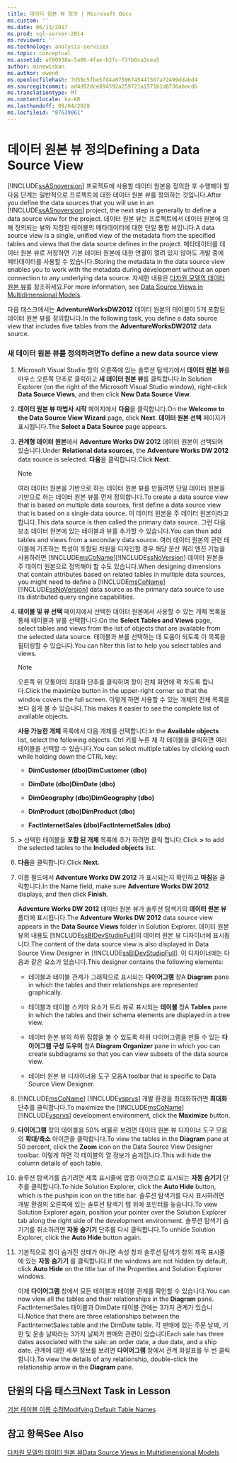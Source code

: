 ```yaml
---
title: 데이터 원본 뷰 정의 | Microsoft Docs
ms.custom: ''
ms.date: 06/13/2017
ms.prod: sql-server-2014
ms.reviewer: ''
ms.technology: analysis-services
ms.topic: conceptual
ms.assetid: af00938a-5a06-4fae-b2fc-f3fb0ca3cea5
author: minewiskan
ms.author: owend
ms.openlocfilehash: 7d59c5fbe5fd4a07596745447567a72499ddabd4
ms.sourcegitcommit: ad4d92dce894592a259721a1571b1d8736abacdb
ms.translationtype: MT
ms.contentlocale: ko-KR
ms.lasthandoff: 08/04/2020
ms.locfileid: "87639061"
---
```

# <a name="defining-a-data-source-view"></a><span data-ttu-id="13a1e-102">데이터 원본 뷰 정의</span><span class="sxs-lookup"><span data-stu-id="13a1e-102">Defining a Data Source View</span></span>
  <span data-ttu-id="13a1e-103">[!INCLUDE[ssASnoversion](../includes/ssasnoversion-md.md)] 프로젝트에 사용할 데이터 원본을 정의한 후 수행해야 할 다음 단계는 일반적으로 프로젝트에 대한 데이터 원본 뷰를 정의하는 것입니다.</span><span class="sxs-lookup"><span data-stu-id="13a1e-103">After you define the data sources that you will use in an [!INCLUDE[ssASnoversion](../includes/ssasnoversion-md.md)] project, the next step is generally to define a data source view for the project.</span></span> <span data-ttu-id="13a1e-104">데이터 원본 뷰는 프로젝트에서 데이터 원본에 의해 정의되는 뷰와 지정된 테이블의 메타데이터에 대한 단일 통합 뷰입니다.</span><span class="sxs-lookup"><span data-stu-id="13a1e-104">A data source view is a single, unified view of the metadata from the specified tables and views that the data source defines in the project.</span></span> <span data-ttu-id="13a1e-105">메타데이터를 데이터 원본 뷰로 저장하면 기본 데이터 원본에 대한 연결이 열려 있지 않아도 개발 중에 메타데이터를 사용할 수 있습니다.</span><span class="sxs-lookup"><span data-stu-id="13a1e-105">Storing the metadata in the data source view enables you to work with the metadata during development without an open connection to any underlying data source.</span></span> <span data-ttu-id="13a1e-106">자세한 내용은 [다차원 모델의 데이터 원본 뷰](multidimensional-models/data-source-views-in-multidimensional-models.md)를 참조하세요.</span><span class="sxs-lookup"><span data-stu-id="13a1e-106">For more information, see [Data Source Views in Multidimensional Models](multidimensional-models/data-source-views-in-multidimensional-models.md).</span></span>  
  
 <span data-ttu-id="13a1e-107">다음 태스크에서는 **AdventureWorksDW2012** 데이터 원본의 테이블이 5개 포함된 데이터 원본 뷰를 정의합니다.</span><span class="sxs-lookup"><span data-stu-id="13a1e-107">In the following task, you define a data source view that includes five tables from the **AdventureWorksDW2012** data source.</span></span>  
  
### <a name="to-define-a-new-data-source-view"></a><span data-ttu-id="13a1e-108">새 데이터 원본 뷰를 정의하려면</span><span class="sxs-lookup"><span data-stu-id="13a1e-108">To define a new data source view</span></span>  
  
1.  <span data-ttu-id="13a1e-109">Microsoft Visual Studio 창의 오른쪽에 있는 솔루션 탐색기에서 **데이터 원본 뷰**를 마우스 오른쪽 단추로 클릭하고 **새 데이터 원본 뷰**를 클릭합니다.</span><span class="sxs-lookup"><span data-stu-id="13a1e-109">In Solution Explorer (on the right of the Microsoft Visual Studio window), right-click **Data Source Views**, and then click **New Data Source View**.</span></span>  
  
2.  <span data-ttu-id="13a1e-110">**데이터 원본 뷰 마법사 시작** 페이지에서 **다음**을 클릭합니다.</span><span class="sxs-lookup"><span data-stu-id="13a1e-110">On the **Welcome to the Data Source View Wizard** page, click **Next**.</span></span> <span data-ttu-id="13a1e-111">**데이터 원본 선택** 페이지가 표시됩니다.</span><span class="sxs-lookup"><span data-stu-id="13a1e-111">The **Select a Data Source** page appears.</span></span>  
  
3.  <span data-ttu-id="13a1e-112">**관계형 데이터 원본**에서 **Adventure Works DW 2012** 데이터 원본이 선택되어 있습니다.</span><span class="sxs-lookup"><span data-stu-id="13a1e-112">Under **Relational data sources**, the **Adventure Works DW 2012** data source is selected.</span></span> <span data-ttu-id="13a1e-113">**다음**을 클릭합니다.</span><span class="sxs-lookup"><span data-stu-id="13a1e-113">Click **Next**.</span></span>  
  
    > [!NOTE]  
    >  <span data-ttu-id="13a1e-114">여러 데이터 원본을 기반으로 하는 데이터 원본 뷰를 만들려면 단일 데이터 원본을 기반으로 하는 데이터 원본 뷰를 먼저 정의합니다.</span><span class="sxs-lookup"><span data-stu-id="13a1e-114">To create a data source view that is based on multiple data sources, first define a data source view that is based on a single data source.</span></span> <span data-ttu-id="13a1e-115">이 데이터 원본을 주 데이터 원본이라고 합니다.</span><span class="sxs-lookup"><span data-stu-id="13a1e-115">This data source is then called the primary data source.</span></span> <span data-ttu-id="13a1e-116">그런 다음 보조 데이터 원본에 있는 테이블과 뷰를 추가할 수 있습니다.</span><span class="sxs-lookup"><span data-stu-id="13a1e-116">You can then add tables and views from a secondary data source.</span></span> <span data-ttu-id="13a1e-117">여러 데이터 원본의 관련 테이블에 기초하는 특성이 포함된 차원을 디자인할 경우 해당 분산 쿼리 엔진 기능을 사용하려면 [!INCLUDE[msCoName](../includes/msconame-md.md)][!INCLUDE[ssNoVersion](../includes/ssnoversion-md.md)] 데이터 원본을 주 데이터 원본으로 정의해야 할 수도 있습니다.</span><span class="sxs-lookup"><span data-stu-id="13a1e-117">When designing dimensions that contain attributes based on related tables in multiple data sources, you might need to define a [!INCLUDE[msCoName](../includes/msconame-md.md)][!INCLUDE[ssNoVersion](../includes/ssnoversion-md.md)] data source as the primary data source to use its distributed query engine capabilities.</span></span>  
  
4.  <span data-ttu-id="13a1e-118">**테이블 및 뷰 선택** 페이지에서 선택한 데이터 원본에서 사용할 수 있는 개체 목록을 통해 테이블과 뷰를 선택합니다.</span><span class="sxs-lookup"><span data-stu-id="13a1e-118">On the **Select Tables and Views** page, select tables and views from the list of objects that are available from the selected data source.</span></span> <span data-ttu-id="13a1e-119">테이블과 뷰를 선택하는 데 도움이 되도록 이 목록을 필터링할 수 있습니다.</span><span class="sxs-lookup"><span data-stu-id="13a1e-119">You can filter this list to help you select tables and views.</span></span>  
  
    > [!NOTE]  
    >  <span data-ttu-id="13a1e-120">오른쪽 위 모퉁이의 최대화 단추를 클릭하여 창이 전체 화면에 꽉 차도록 합니다.</span><span class="sxs-lookup"><span data-stu-id="13a1e-120">Click the maximize button in the upper-right corner so that the window covers the full screen.</span></span> <span data-ttu-id="13a1e-121">이렇게 하면 사용할 수 있는 개체의 전체 목록을 보다 쉽게 볼 수 있습니다.</span><span class="sxs-lookup"><span data-stu-id="13a1e-121">This makes it easier to see the complete list of available objects.</span></span>  
  
     <span data-ttu-id="13a1e-122">**사용 가능한 개체** 목록에서 다음 개체를 선택합니다.</span><span class="sxs-lookup"><span data-stu-id="13a1e-122">In the **Available objects** list, select the following objects.</span></span> <span data-ttu-id="13a1e-123">Ctrl 키를 누른 채 각 테이블을 클릭하면 여러 테이블을 선택할 수 있습니다.</span><span class="sxs-lookup"><span data-stu-id="13a1e-123">You can select multiple tables by clicking each while holding down the CTRL key:</span></span>  
  
    -   <span data-ttu-id="13a1e-124">**DimCustomer (dbo)**</span><span class="sxs-lookup"><span data-stu-id="13a1e-124">**DimCustomer (dbo)**</span></span>  
  
    -   <span data-ttu-id="13a1e-125">**DimDate (dbo)**</span><span class="sxs-lookup"><span data-stu-id="13a1e-125">**DimDate (dbo)**</span></span>  
  
    -   <span data-ttu-id="13a1e-126">**DimGeography (dbo)**</span><span class="sxs-lookup"><span data-stu-id="13a1e-126">**DimGeography (dbo)**</span></span>  
  
    -   <span data-ttu-id="13a1e-127">**DimProduct (dbo)**</span><span class="sxs-lookup"><span data-stu-id="13a1e-127">**DimProduct (dbo)**</span></span>  
  
    -   <span data-ttu-id="13a1e-128">**FactInternetSales (dbo)**</span><span class="sxs-lookup"><span data-stu-id="13a1e-128">**FactInternetSales (dbo)**</span></span>  
  
5.  <span data-ttu-id="13a1e-129">**>** 선택한 테이블을 **포함 된 개체** 목록에 추가 하려면 클릭 합니다.</span><span class="sxs-lookup"><span data-stu-id="13a1e-129">Click **>** to add the selected tables to the **Included objects** list.</span></span>  
  
6.  <span data-ttu-id="13a1e-130">**다음**을 클릭합니다.</span><span class="sxs-lookup"><span data-stu-id="13a1e-130">Click **Next.**</span></span>  
  
7.  <span data-ttu-id="13a1e-131">이름 필드에서 **Adventure Works DW 2012** 가 표시되는지 확인하고 **마침**을 클릭합니다.</span><span class="sxs-lookup"><span data-stu-id="13a1e-131">In the Name field, make sure **Adventure Works DW 2012** displays, and then click **Finish**.</span></span>  
  
     <span data-ttu-id="13a1e-132">**Adventure Works DW 2012** 데이터 원본 뷰가 솔루션 탐색기의 **데이터 원본 뷰** 폴더에 표시됩니다.</span><span class="sxs-lookup"><span data-stu-id="13a1e-132">The **Adventure Works DW 2012** data source view appears in the **Data Source Views** folder in Solution Explorer.</span></span> <span data-ttu-id="13a1e-133">데이터 원본 뷰의 내용도 [!INCLUDE[ssBIDevStudioFull](../includes/ssbidevstudiofull-md.md)]의 데이터 원본 뷰 디자이너에 표시됩니다.</span><span class="sxs-lookup"><span data-stu-id="13a1e-133">The content of the data source view is also displayed in Data Source View Designer in [!INCLUDE[ssBIDevStudioFull](../includes/ssbidevstudiofull-md.md)].</span></span> <span data-ttu-id="13a1e-134">이 디자이너에는 다음과 같은 요소가 있습니다.</span><span class="sxs-lookup"><span data-stu-id="13a1e-134">This designer contains the following elements:</span></span>  
  
    -   <span data-ttu-id="13a1e-135">테이블과 테이블 관계가 그래픽으로 표시되는 **다이어그램** 창</span><span class="sxs-lookup"><span data-stu-id="13a1e-135">A **Diagram** pane in which the tables and their relationships are represented graphically.</span></span>  
  
    -   <span data-ttu-id="13a1e-136">테이블과 테이블 스키마 요소가 트리 뷰로 표시되는 **테이블** 창</span><span class="sxs-lookup"><span data-stu-id="13a1e-136">A **Tables** pane in which the tables and their schema elements are displayed in a tree view.</span></span>  
  
    -   <span data-ttu-id="13a1e-137">데이터 원본 뷰의 하위 집합을 볼 수 있도록 하위 다이어그램을 만들 수 있는 **다이어그램 구성 도우미** 창</span><span class="sxs-lookup"><span data-stu-id="13a1e-137">A **Diagram Organizer** pane in which you can create subdiagrams so that you can view subsets of the data source view.</span></span>  
  
    -   <span data-ttu-id="13a1e-138">데이터 원본 뷰 디자이너용 도구 모음</span><span class="sxs-lookup"><span data-stu-id="13a1e-138">A toolbar that is specific to Data Source View Designer.</span></span>  
  
8.  <span data-ttu-id="13a1e-139">[!INCLUDE[msCoName](../includes/msconame-md.md)] [!INCLUDE[vsprvs](../includes/vsprvs-md.md)] 개발 환경을 최대화하려면 **최대화** 단추를 클릭합니다.</span><span class="sxs-lookup"><span data-stu-id="13a1e-139">To maximize the [!INCLUDE[msCoName](../includes/msconame-md.md)] [!INCLUDE[vsprvs](../includes/vsprvs-md.md)] development environment, click the **Maximize** button.</span></span>  
  
9. <span data-ttu-id="13a1e-140">**다이어그램** 창의 테이블을 50% 비율로 보려면 데이터 원본 뷰 디자이너 도구 모음의 **확대/축소** 아이콘을 클릭합니다.</span><span class="sxs-lookup"><span data-stu-id="13a1e-140">To view the tables in the **Diagram** pane at 50 percent, click the **Zoom** icon on the Data Source View Designer toolbar.</span></span> <span data-ttu-id="13a1e-141">이렇게 하면 각 테이블의 열 정보가 숨겨집니다.</span><span class="sxs-lookup"><span data-stu-id="13a1e-141">This will hide the column details of each table.</span></span>  
  
10. <span data-ttu-id="13a1e-142">솔루션 탐색기를 숨기려면 제목 표시줄에 압정 아이콘으로 표시되는 **자동 숨기기** 단추를 클릭합니다.</span><span class="sxs-lookup"><span data-stu-id="13a1e-142">To hide Solution Explorer, click the **Auto Hide** button, which is the pushpin icon on the title bar.</span></span> <span data-ttu-id="13a1e-143">솔루션 탐색기를 다시 표시하려면 개발 환경의 오른쪽에 있는 솔루션 탐색기 탭 위에 포인터를 놓습니다.</span><span class="sxs-lookup"><span data-stu-id="13a1e-143">To view Solution Explorer again, position your pointer over the Solution Explorer tab along the right side of the development environment.</span></span> <span data-ttu-id="13a1e-144">솔루션 탐색기 숨기기를 취소하려면 **자동 숨기기** 단추를 다시 클릭합니다.</span><span class="sxs-lookup"><span data-stu-id="13a1e-144">To unhide Solution Explorer, click the **Auto Hide** button again.</span></span>  
  
11. <span data-ttu-id="13a1e-145">기본적으로 창이 숨겨진 상태가 아니면 속성 창과 솔루션 탐색기 창의 제목 표시줄에 있는 **자동 숨기기** 를 클릭합니다.</span><span class="sxs-lookup"><span data-stu-id="13a1e-145">If the windows are not hidden by default, click **Auto Hide** on the title bar of the Properties and Solution Explorer windows.</span></span>  
  
     <span data-ttu-id="13a1e-146">이제 **다이어그램** 창에서 모든 테이블과 테이블 관계를 확인할 수 있습니다.</span><span class="sxs-lookup"><span data-stu-id="13a1e-146">You can now view all the tables and their relationships in the **Diagram** pane.</span></span> <span data-ttu-id="13a1e-147">FactInternetSales 테이블과 DimDate 테이블 간에는 3가지 관계가 있습니다.</span><span class="sxs-lookup"><span data-stu-id="13a1e-147">Notice that there are three relationships between the FactInternetSales table and the DimDate table.</span></span> <span data-ttu-id="13a1e-148">각 판매에 있는 주문 날짜, 기한 및 운송 날짜라는 3가지 날짜가 판매와 관련이 있습니다</span><span class="sxs-lookup"><span data-stu-id="13a1e-148">Each sale has three dates associated with the sale: an order date, a due date, and a ship date.</span></span> <span data-ttu-id="13a1e-149">관계에 대한 세부 정보를 보려면 **다이어그램** 창에서 관계 화살표를 두 번 클릭합니다.</span><span class="sxs-lookup"><span data-stu-id="13a1e-149">To view the details of any relationship, double-click the relationship arrow in the **Diagram** pane.</span></span>  
  
## <a name="next-task-in-lesson"></a><span data-ttu-id="13a1e-150">단원의 다음 태스크</span><span class="sxs-lookup"><span data-stu-id="13a1e-150">Next Task in Lesson</span></span>  
 [<span data-ttu-id="13a1e-151">기본 테이블 이름 수정</span><span class="sxs-lookup"><span data-stu-id="13a1e-151">Modifying Default Table Names</span></span>](lesson-1-4-modifying-default-table-names.md)  
  
## <a name="see-also"></a><span data-ttu-id="13a1e-152">참고 항목</span><span class="sxs-lookup"><span data-stu-id="13a1e-152">See Also</span></span>  
 [<span data-ttu-id="13a1e-153">다차원 모델의 데이터 원본 뷰</span><span class="sxs-lookup"><span data-stu-id="13a1e-153">Data Source Views in Multidimensional Models</span></span>](multidimensional-models/data-source-views-in-multidimensional-models.md)  
  
  
